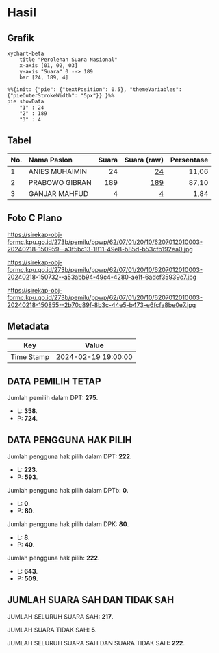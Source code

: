 # Hasil

## Grafik

```mermaid
xychart-beta
    title "Perolehan Suara Nasional"
    x-axis [01, 02, 03]
    y-axis "Suara" 0 --> 189
    bar [24, 189, 4]
```

```mermaid
%%{init: {"pie": {"textPosition": 0.5}, "themeVariables": {"pieOuterStrokeWidth": "5px"}} }%%
pie showData
    "1" : 24
    "2" : 189
    "3" : 4
```

## Tabel

| No. | Nama Paslon    | Suara | Suara (raw) | Persentase |
|:--- |:-------------- | -----:| -----------:| ----------:|
| 1   | ANIES MUHAIMIN | 24    | [24][p-1]   | 11,06      |
| 2   | PRABOWO GIBRAN | 189   | [189][p-2]  | 87,10      |
| 3   | GANJAR MAHFUD  | 4     | [4][p-3]    | 1,84       |


[p-1]: https://github.com/gigit-pemilu/pemilu-2024/blob/main/pilpres/hitung-suara/sub/62-kalimantan-tengah/sub/07-seruyan/sub/01-seruyan-hilir/sub/2010-baung/sub/003-tps/sub/paslon-1.txt
[p-2]: https://github.com/gigit-pemilu/pemilu-2024/blob/main/pilpres/hitung-suara/sub/62-kalimantan-tengah/sub/07-seruyan/sub/01-seruyan-hilir/sub/2010-baung/sub/003-tps/sub/paslon-2.txt
[p-3]: https://github.com/gigit-pemilu/pemilu-2024/blob/main/pilpres/hitung-suara/sub/62-kalimantan-tengah/sub/07-seruyan/sub/01-seruyan-hilir/sub/2010-baung/sub/003-tps/sub/paslon-3.txt

## Foto C Plano

https://sirekap-obj-formc.kpu.go.id/273b/pemilu/ppwp/62/07/01/20/10/6207012010003-20240218-150959--a3f5bc13-1811-49e8-b85d-b53cfb192ea0.jpg

https://sirekap-obj-formc.kpu.go.id/273b/pemilu/ppwp/62/07/01/20/10/6207012010003-20240218-150732--a53abb94-49c4-4280-ae1f-6adcf35939c7.jpg

https://sirekap-obj-formc.kpu.go.id/273b/pemilu/ppwp/62/07/01/20/10/6207012010003-20240218-150855--2b70c89f-8b3c-44e5-b473-e6fcfa8be0e7.jpg


## Metadata

| Key        | Value               |
| ---------- | ------------------- |
| Time Stamp | 2024-02-19 19:00:00 |


## DATA PEMILIH TETAP

Jumlah pemilih dalam DPT: **275**.
 * L: **358**.
 * P: **724**.

## DATA PENGGUNA HAK PILIH

Jumlah pengguna hak pilih dalam DPT: **222**.
 * L: **223**.
 * P: **593**.

Jumlah pengguna hak pilih dalam DPTb: **0**.
 * L: **0**.
 * P: **80**.

Jumlah pengguna hak pilih dalam DPK: **80**.
 * L: **8**.
 * P: **40**.

Jumlah pengguna hak pilih: **222**.
 * L: **643**.
 * P: **509**.

## JUMLAH SUARA SAH DAN TIDAK SAH

JUMLAH SELURUH SUARA SAH: **217**.

JUMLAH SUARA TIDAK SAH: **5**.

JUMLAH SELURUH SUARA SAH DAN SUARA TIDAK SAH: **222**.


